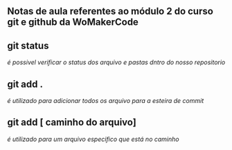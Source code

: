 ## Notas de aula referentes ao módulo 2 do curso git e github da WoMakerCode

## git status
*é possivel verificar o status dos arquivo e pastas dntro do nosso repositorio*

## git add .
*é utilizado para adicionar todos os arquivo para a esteira de commit*

## git add [ caminho do arquivo]
*é utilizado para um arquivo especifico que está no caminho*